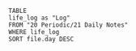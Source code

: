 

```dataview
TABLE
life_log as "Log"
FROM "20 Periodic/21 Daily Notes"
WHERE life_log
SORT file.day DESC
```

